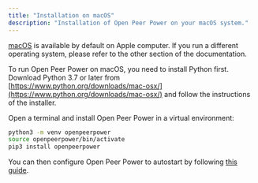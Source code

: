 ```yaml
---
title: "Installation on macOS"
description: "Installation of Open Peer Power on your macOS system."
---
```


[macOS](http://www.apple.com/macos/) is available by default on Apple computer. If you run a different operating system, please refer to the other section of the documentation.

To run Open Peer Power on macOS, you need to install Python first. Download Python 3.7 or later from [https://www.python.org/downloads/mac-osx/](https://www.python.org/downloads/mac-osx/) and follow the instructions of the installer.

Open a terminal and install Open Peer Power in a virtual environment:

```bash
python3 -m venv openpeerpower
source openpeerpower/bin/activate
pip3 install openpeerpower
```

You can then configure Open Peer Power to autostart by following [this guide](/docs/autostart/macos/).
